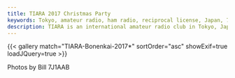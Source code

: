 ```yaml
---
title: TIARA 2017 Christmas Party
keywords: Tokyo, amateur radio, ham radio, reciprocal license, Japan, 7J1YAA
description: TIARA is an international amateur radio club in Tokyo, Japan.
---
```


{{< gallery match="TIARA-Bonenkai-2017*" sortOrder="asc" showExif=true loadJQuery=true >}}

Photos by Bill 7J1AAB

